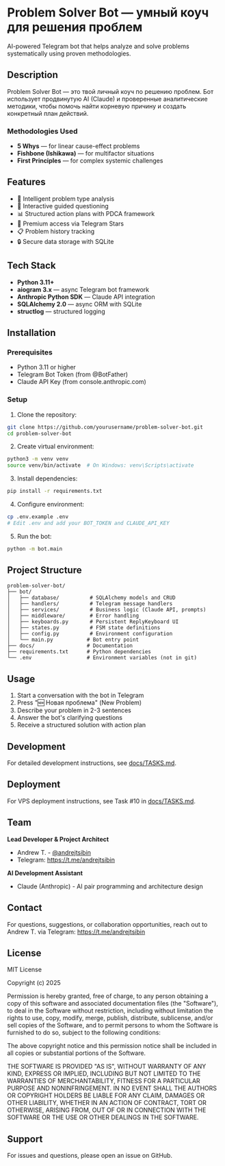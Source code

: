 # Problem Solver Bot — умный коуч для решения проблем

AI-powered Telegram bot that helps analyze and solve problems systematically using proven methodologies.

## Description

Problem Solver Bot — это твой личный коуч по решению проблем. Бот использует продвинутую AI (Claude) и проверенные аналитические методики, чтобы помочь найти корневую причину и создать конкретный план действий.

### Methodologies Used

- **5 Whys** — for linear cause-effect problems
- **Fishbone (Ishikawa)** — for multifactor situations
- **First Principles** — for complex systemic challenges

## Features

- 🎯 Intelligent problem type analysis
- 🤖 Interactive guided questioning
- 📊 Structured action plans with PDCA framework
- 💎 Premium access via Telegram Stars
- 📋 Problem history tracking
- 🔒 Secure data storage with SQLite

## Tech Stack

- **Python 3.11+**
- **aiogram 3.x** — async Telegram bot framework
- **Anthropic Python SDK** — Claude API integration
- **SQLAlchemy 2.0** — async ORM with SQLite
- **structlog** — structured logging

## Installation

### Prerequisites

- Python 3.11 or higher
- Telegram Bot Token (from @BotFather)
- Claude API Key (from console.anthropic.com)

### Setup

1. Clone the repository:
```bash
git clone https://github.com/yourusername/problem-solver-bot.git
cd problem-solver-bot
```

2. Create virtual environment:
```bash
python3 -m venv venv
source venv/bin/activate  # On Windows: venv\Scripts\activate
```

3. Install dependencies:
```bash
pip install -r requirements.txt
```

4. Configure environment:
```bash
cp .env.example .env
# Edit .env and add your BOT_TOKEN and CLAUDE_API_KEY
```

5. Run the bot:
```bash
python -m bot.main
```

## Project Structure

```
problem-solver-bot/
├── bot/
│   ├── database/          # SQLAlchemy models and CRUD
│   ├── handlers/          # Telegram message handlers
│   ├── services/          # Business logic (Claude API, prompts)
│   ├── middleware/        # Error handling
│   ├── keyboards.py       # Persistent ReplyKeyboard UI
│   ├── states.py          # FSM state definitions
│   ├── config.py          # Environment configuration
│   └── main.py           # Bot entry point
├── docs/                 # Documentation
├── requirements.txt      # Python dependencies
└── .env                  # Environment variables (not in git)
```

## Usage

1. Start a conversation with the bot in Telegram
2. Press "🆕 Новая проблема" (New Problem)
3. Describe your problem in 2-3 sentences
4. Answer the bot's clarifying questions
5. Receive a structured solution with action plan

## Development

For detailed development instructions, see [docs/TASKS.md](docs/TASKS.md).

## Deployment

For VPS deployment instructions, see Task #10 in [docs/TASKS.md](docs/TASKS.md).

## Team

**Lead Developer & Project Architect**
- Andrew T. - [@andrejtsibin](https://t.me/andrejtsibin)
- Telegram: https://t.me/andrejtsibin

**AI Development Assistant**
- Claude (Anthropic) - AI pair programming and architecture design

## Contact

For questions, suggestions, or collaboration opportunities, reach out to Andrew T. via Telegram: https://t.me/andrejtsibin

## License

MIT License

Copyright (c) 2025

Permission is hereby granted, free of charge, to any person obtaining a copy
of this software and associated documentation files (the "Software"), to deal
in the Software without restriction, including without limitation the rights
to use, copy, modify, merge, publish, distribute, sublicense, and/or sell
copies of the Software, and to permit persons to whom the Software is
furnished to do so, subject to the following conditions:

The above copyright notice and this permission notice shall be included in all
copies or substantial portions of the Software.

THE SOFTWARE IS PROVIDED "AS IS", WITHOUT WARRANTY OF ANY KIND, EXPRESS OR
IMPLIED, INCLUDING BUT NOT LIMITED TO THE WARRANTIES OF MERCHANTABILITY,
FITNESS FOR A PARTICULAR PURPOSE AND NONINFRINGEMENT. IN NO EVENT SHALL THE
AUTHORS OR COPYRIGHT HOLDERS BE LIABLE FOR ANY CLAIM, DAMAGES OR OTHER
LIABILITY, WHETHER IN AN ACTION OF CONTRACT, TORT OR OTHERWISE, ARISING FROM,
OUT OF OR IN CONNECTION WITH THE SOFTWARE OR THE USE OR OTHER DEALINGS IN THE
SOFTWARE.

## Support

For issues and questions, please open an issue on GitHub.
